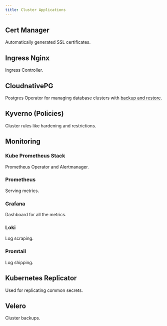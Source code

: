 ```yaml
---
title: Cluster Applications
---
```


## Cert Manager

Automatically generated SSL certificates.


## Ingress Nginx

Ingress Controller.


## CloudnativePG

Postgres Operator for managing database clusters with [backup and restore](/operations/Applications/CloudNativePG/backup-and-recover).


## Kyverno (Policies)

Cluster rules like hardening and restrictions.

## Monitoring

### Kube Prometheus Stack

Prometheus Operator and Alertmanager.


### Prometheus

Serving metrics.


### Grafana

Dashboard for all the metrics.


### Loki

Log scraping.


### Promtail

Log shipping.


## Kubernetes Replicator

Used for replicating common secrets.


## Velero

Cluster backups.
